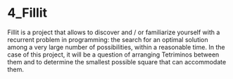 # 4_Fillit
Fillit is a project that allows to discover and / or familiarize yourself with a recurrent problem in programming: the search for an optimal solution among a very large number of possibilities, within a reasonable time. In the case of this project, it will be a question of arranging Tetriminos between them and to determine the smallest possible square that can accommodate them.
